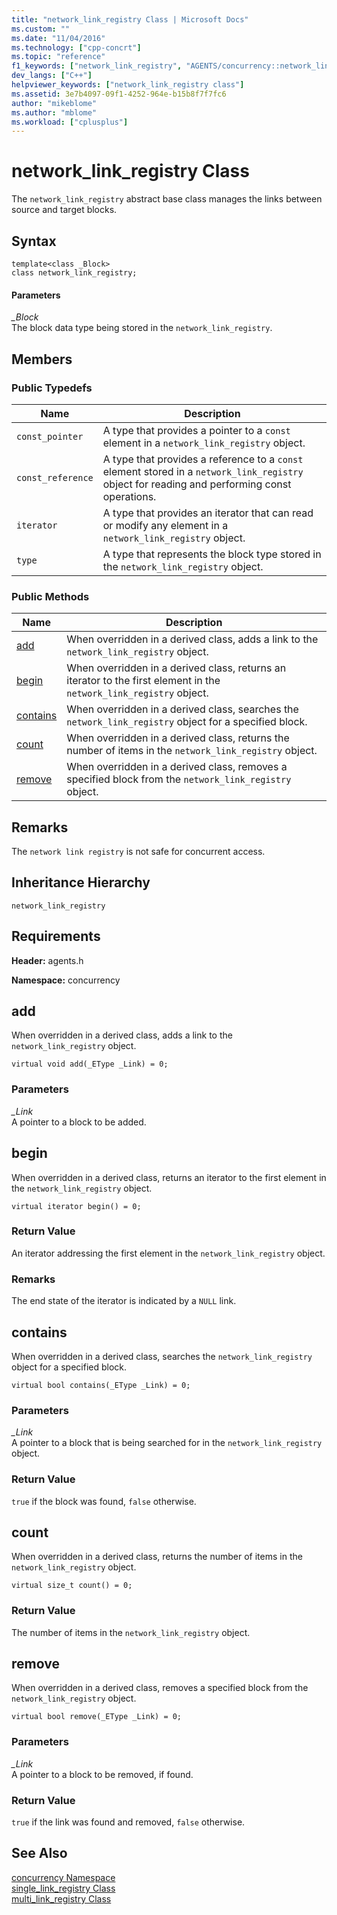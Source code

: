 ```yaml
---
title: "network_link_registry Class | Microsoft Docs"
ms.custom: ""
ms.date: "11/04/2016"
ms.technology: ["cpp-concrt"]
ms.topic: "reference"
f1_keywords: ["network_link_registry", "AGENTS/concurrency::network_link_registry", "AGENTS/concurrency::network_link_registry::add", "AGENTS/concurrency::network_link_registry::begin", "AGENTS/concurrency::network_link_registry::contains", "AGENTS/concurrency::network_link_registry::count", "AGENTS/concurrency::network_link_registry::remove"]
dev_langs: ["C++"]
helpviewer_keywords: ["network_link_registry class"]
ms.assetid: 3e7b4097-09f1-4252-964e-b15b8f7f7fc6
author: "mikeblome"
ms.author: "mblome"
ms.workload: ["cplusplus"]
---
```

# network_link_registry Class
The `network_link_registry` abstract base class manages the links between source and target blocks.  
  
## Syntax  
  
```
template<class _Block>
class network_link_registry;
```  
  
#### Parameters  
*_Block*<br/>
The block data type being stored in the `network_link_registry`.  
  
## Members  
  
### Public Typedefs  
  
|Name|Description|  
|----------|-----------------|  
|`const_pointer`|A type that provides a pointer to a `const` element in a `network_link_registry` object.|  
|`const_reference`|A type that provides a reference to a `const` element stored in a `network_link_registry` object for reading and performing const operations.|  
|`iterator`|A type that provides an iterator that can read or modify any element in a `network_link_registry` object.|  
|`type`|A type that represents the block type stored in the `network_link_registry` object.|  
  
### Public Methods  
  
|Name|Description|  
|----------|-----------------|  
|[add](#add)|When overridden in a derived class, adds a link to the `network_link_registry` object.|  
|[begin](#begin)|When overridden in a derived class, returns an iterator to the first element in the `network_link_registry` object.|  
|[contains](#contains)|When overridden in a derived class, searches the `network_link_registry` object for a specified block.|  
|[count](#count)|When overridden in a derived class, returns the number of items in the `network_link_registry` object.|  
|[remove](#remove)|When overridden in a derived class, removes a specified block from the `network_link_registry` object.|  
  
## Remarks  
 The `network link registry` is not safe for concurrent access.  
  
## Inheritance Hierarchy  
 `network_link_registry`  
  
## Requirements  
 **Header:** agents.h  
  
 **Namespace:** concurrency  
  
##  <a name="add"></a> add 

 When overridden in a derived class, adds a link to the `network_link_registry` object.  
  
```
virtual void add(_EType _Link) = 0;
```  
  
### Parameters  
*_Link*<br/>
A pointer to a block to be added.  
  
##  <a name="begin"></a> begin 

 When overridden in a derived class, returns an iterator to the first element in the `network_link_registry` object.  
  
```
virtual iterator begin() = 0;
```  
  
### Return Value  
 An iterator addressing the first element in the `network_link_registry` object.  
  
### Remarks  
 The end state of the iterator is indicated by a `NULL` link.  
  
##  <a name="contains"></a> contains 

 When overridden in a derived class, searches the `network_link_registry` object for a specified block.  
  
```
virtual bool contains(_EType _Link) = 0;
```  
  
### Parameters  
*_Link*<br/>
A pointer to a block that is being searched for in the `network_link_registry` object.  
  
### Return Value  
 `true` if the block was found, `false` otherwise.  
  
##  <a name="count"></a> count 

 When overridden in a derived class, returns the number of items in the `network_link_registry` object.  
  
```
virtual size_t count() = 0;
```  
  
### Return Value  
 The number of items in the `network_link_registry` object.  
  
##  <a name="remove"></a> remove 

 When overridden in a derived class, removes a specified block from the `network_link_registry` object.  
  
```
virtual bool remove(_EType _Link) = 0;
```  
  
### Parameters  
*_Link*<br/>
A pointer to a block to be removed, if found.  
  
### Return Value  
 `true` if the link was found and removed, `false` otherwise.  
  
## See Also  
 [concurrency Namespace](concurrency-namespace.md)   
 [single_link_registry Class](single-link-registry-class.md)   
 [multi_link_registry Class](multi-link-registry-class.md)
